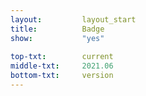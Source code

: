 ```yaml
---
layout:			layout_start
title:			Badge
show:			"yes"
 
top-txt:		current
middle-txt:		2021.06
bottom-txt:		version
---
```

